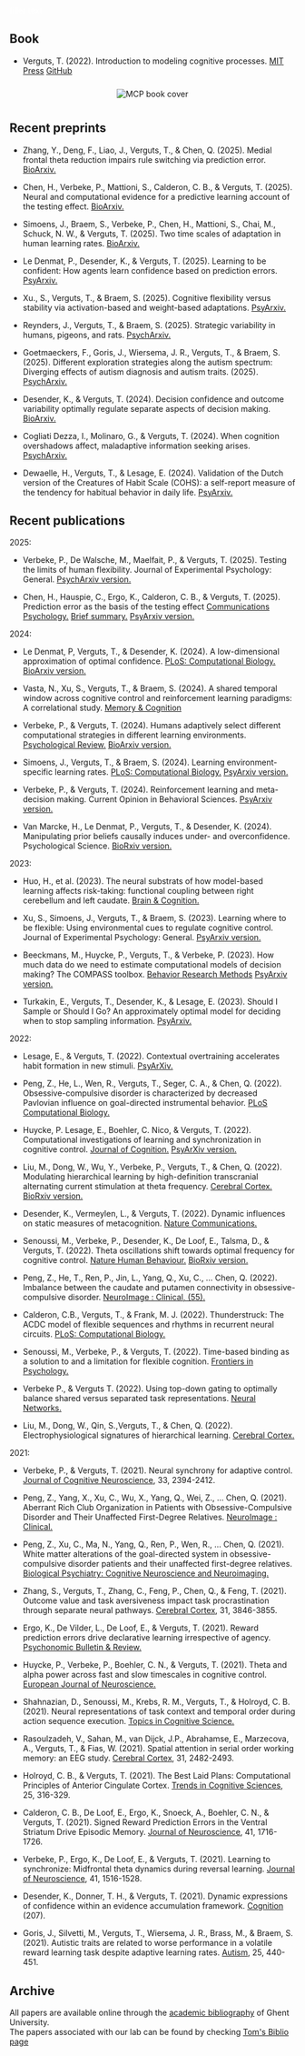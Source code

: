 <font color='white'>filler text</font>

## Book

- Verguts, T. (2022). Introduction to modeling cognitive processes. [MIT Press](https://mitpress.mit.edu/books/introduction-modeling-cognitive-processes) [GitHub](https://github.com/CogComNeuroSci/modeling-master)

<div align = "center">
  <img src="/images/MCP_cover.jpg" alt="MCP book cover" max-width="50%" height="auto" align="center" hspace="10" vspace="10">
</div>    

## Recent preprints

- Zhang, Y., Deng, F., Liao, J., Verguts, T., & Chen, Q. (2025). Medial frontal theta reduction impairs rule switching via prediction error. [BioArxiv.](https://doi.org/10.1101/2025.06.24.661140)
 
- Chen, H., Verbeke, P., Mattioni, S., Calderon, C. B., & Verguts, T. (2025). Neural and computational evidence for a predictive learning account of the testing effect. [BioArxiv.](https://doi.org/10.1101/2025.03.17.643739)

- Simoens, J., Braem, S., Verbeke, P., Chen, H., Mattioni, S., Chai, M., Schuck, N. W., & Verguts, T. (2025). Two time scales of adaptation in human learning rates. [BioArxiv.](https://doi.org/10.1101/2025.06.05.658048)

- Le Denmat, P., Desender, K., & Verguts, T. (2025). Learning to be confident: How agents learn confidence based on prediction errors. [PsyArxiv.](https://osf.io/preprints/psyarxiv/2kqyf_v1)

- Xu., S., Verguts, T., & Braem, S. (2025). Cognitive flexibility versus stability via activation-based and weight-based adaptations. [PsyArxiv.](https://osf.io/preprints/psyarxiv/w8meh_v1) 

- Reynders, J., Verguts, T., & Braem, S. (2025). Strategic variability in humans, pigeons, and rats. [PsychArxiv.](https://osf.io/preprints/psyarxiv/4fnjz_v1)
 
- Goetmaeckers, F., Goris, J., Wiersema, J. R., Verguts, T., & Braem, S. (2025). Different exploration strategies along the autism spectrum: Diverging effects of autism diagnosis and autism traits. (2025). [PsychArxiv.](https://osf.io/3mvxk_v1)
  
- Desender, K., & Verguts, T. (2024). Decision confidence and outcome variability optimally regulate separate aspects of decision making. [BioArxiv.](https://www.biorxiv.org/content/10.1101/2024.10.03.616475v1)

- Cogliati Dezza, I., Molinaro, G., & Verguts, T. (2024). When cognition overshadows affect, maladaptive information seeking arises. [PsychArxiv.](https://osf.io/preprints/psyarxiv/2yu9e)
   
- Dewaelle, H., Verguts, T., & Lesage, E. (2024). Validation of the Dutch version of the Creatures of Habit Scale (COHS): a self-report measure of the tendency for habitual behavior in daily life. [PsyArxiv.](https://osf.io/preprints/psyarxiv/zwbpu)


## Recent publications


2025:

- Verbeke, P., De Walsche, M., Maelfait, P., & Verguts, T. (2025). Testing the limits of human flexibility. Journal of Experimental Psychology: General. [PsychArxiv version.](https://osf.io/preprints/psyarxiv/hgfsq_v1)

- Chen, H., Hauspie, C., Ergo, K., Calderon, C. B., & Verguts, T. (2025). Prediction error as the basis of the testing effect [Communications Psychology.](https://www.nature.com/articles/s44271-025-00200-1) [Brief summary.](https://communities.springernature.com/posts/predictive-learning-as-the-basis-of-the-testing-effect?utm_source=like_mailer&utm_medium=email&utm_campaign=notify_contributor_about_like) [PsyArxiv version.](https://osf.io/preprints/psyarxiv/ar5yd/)


2024: 

- Le Denmat, P, Verguts, T., & Desender, K. (2024). A low-dimensional approximation of optimal confidence. [PLoS: Computational Biology.](https://journals.plos.org/ploscompbiol/article?id=10.1371/journal.pcbi.1012273) [BioArxiv version.](https://www.biorxiv.org/content/10.1101/2023.03.15.532729v1)

- Vasta, N., Xu, S., Verguts, T., & Braem, S. (2024). A shared temporal window across cognitive control and reinforcement learning paradigms: A correlational study. [Memory & Cognition](https://link.springer.com/article/10.3758/s13421-024-01626-4)
 
- Verbeke, P., & Verguts, T. (2024). Humans adaptively select different computational strategies in different learning environments. [Psychological Review.](https://psycnet.apa.org/doiLanding?doi=10.1037%2Frev0000474) [BioArxiv version.](https://www.biorxiv.org/content/10.1101/2023.01.27.525944v1)

- Simoens, J., Verguts, T., & Braem, S. (2024). Learning environment-specific learning rates. [PLoS: Computational Biology.](https://journals.plos.org/ploscompbiol/article?id=10.1371/journal.pcbi.1011978) [PsyArxiv version.](https://psyarxiv.com/ypd45)

- Verbeke, P., & Verguts, T. (2024). Reinforcement learning and meta-decision making. Current Opinion in Behavioral Sciences. [PsyArxiv version.](https://osf.io/preprints/psyarxiv/uvfhe)

- Van Marcke, H., Le Denmat, P., Verguts, T., & Desender, K. (2024). Manipulating prior beliefs causally induces under- and overconfidence. Psychological Science. [BioRxiv version.](https://doi.org/10.1101/2022.03.01.482511)


2023:
- Huo, H., et al. (2023). The neural substrats of how model-based learning affects risk-taking: functional coupling between right cerebellum and left caudate. [Brain & Cognition.](https://www.sciencedirect.com/science/article/pii/S0278262623001471?dgcid=coauthor)

- Xu, S., Simoens, J., Verguts, T., & Braem, S. (2023). Learning where to be flexible: Using environmental cues to regulate cognitive control. Journal of Experimental Psychology: General. [PsyArxiv version.](https://doi.org/10.31234/osf.io/y5h78) 

- Beeckmans, M., Huycke, P., Verguts, T., & Verbeke, P. (2023). How much data do we need to estimate computational models of decision making? The COMPASS toolbox. [Behavior Research Methods](https://link.springer.com/article/10.3758/s13428-023-02165-7) [PsyArxiv version.](https://psyarxiv.com/dexyk/) 

- Turkakin, E., Verguts, T., Desender, K., & Lesage, E. (2023). Should I Sample or Should I Go? An approximately optimal model for deciding when to stop sampling information. [PsyArxiv.](https://psyarxiv.com/tfe94/)


2022: 
- Lesage, E., & Verguts, T. (2022). Contextual overtraining accelerates habit formation in new stimuli.  [PsyArXiv.](https://doi.org/10.31234/osf.io/7m6bh)

- Peng, Z., He, L., Wen, R., Verguts, T., Seger, C. A., & Chen, Q. (2022). Obsessive-compulsive disorder is characterized by decreased Pavlovian influence on goal-directed instrumental behavior. [PLoS Computational Biology.](https://journals.plos.org/ploscompbiol/article?id=10.1371/journal.pcbi.1009945)

- Huycke, P. Lesage, E., Boehler, C. Nico, & Verguts, T. (2022). Computational investigations of learning and synchronization in cognitive control. [Journal of Cognition.](https://journalofcognition.org/articles/10.5334/joc.239) [PsyArXiv version.](https://psyarxiv.com/jhmku/)

- Liu, M., Dong, W., Wu, Y., Verbeke, P., Verguts, T., & Chen, Q. (2022). Modulating hierarchical learning by high-definition transcranial alternating current stimulation at theta frequency. [Cerebral Cortex.](https://doi.org/10.1093/cercor/bhab245) [BioRxiv version.](https://www.biorxiv.org/content/10.1101/2022.06.28.497899v1)

- Desender, K., Vermeylen, L., & Verguts, T. (2022). Dynamic influences on static measures of metacognition. [Nature Communications.](https://www.nature.com/articles/s41467-022-31727-0)

- Senoussi, M., Verbeke, P., Desender, K., De Loof, E., Talsma, D., & Verguts, T. (2022). Theta oscillations shift towards optimal frequency for cognitive control. [Nature Human Behaviour.](https://www.nature.com/articles/s41562-022-01335-5)
[BioRxiv version.](https://doi.org/10.1101/2020.08.30.273706)

- Peng, Z., He, T., Ren, P., Jin, L., Yang, Q., Xu, C., … Chen, Q. (2022). Imbalance between the caudate and putamen connectivity in obsessive- compulsive disorder. [NeuroImage : Clinical, (55).](https://www.sciencedirect.com/science/article/pii/S2213158222001486)

- Calderon, C.B., Verguts, T., & Frank, M. J. (2022). Thunderstruck: The ACDC model of flexible sequences and rhythms in recurrent neural circuits. [PLoS: Computational Biology.](https://journals.plos.org/ploscompbiol/article?id=10.1371/journal.pcbi.1009854) 

- Senoussi, M., Verbeke, P., & Verguts, T. (2022). Time-based binding as a solution to and a limitation for flexible cognition.  [Frontiers in Psychology.](http://dx.doi.org/10.3389/fpsyg.2021.798061)

- Verbeke P., & Verguts T. (2022). Using top-down gating to optimally balance shared versus separated task representations.  [Neural Networks.](https://doi.org/10.1016/j.neunet.2021.11.030)

- Liu, M., Dong, W., Qin, S.,Verguts, T., & Chen, Q. (2022). Electrophysiological signatures of hierarchical learning.  [Cerebral Cortex.](https://doi.org/10.1093/cercor/bhab245)


2021:
- Verbeke, P., & Verguts, T. (2021). Neural synchrony for adaptive control. [Journal of Cognitive Neuroscience](https://doi.org/10.1162/jocn_a_01766), 33, 2394-2412.

- Peng, Z., Yang, X., Xu, C., Wu, X., Yang, Q., Wei, Z., … Chen, Q. (2021). Aberrant Rich Club Organization in Patients with Obsessive-Compulsive Disorder and Their Unaffected First-Degree Relatives. [NeuroImage : Clinical.](https://doi.org/10.1016/j.nicl.2021.102808)

- Peng, Z., Xu, C., Ma, N., Yang, Q., Ren, P., Wen, R., … Chen, Q. (2021). White matter alterations of the goal-directed system in obsessive-compulsive disorder patients and their unaffected first-degree relatives. [Biological Psychiatry: Cognitive Neuroscience and Neuroimaging.](https://doi.org/10.1016/j.bpsc.2020.12.004)

- Zhang, S., Verguts, T., Zhang, C., Feng, P., Chen, Q., & Feng, T. (2021). Outcome value and task aversiveness impact task procrastination through separate neural pathways. [Cerebral Cortex](https://doi.org/10.1093/cercor/bhab053), 31, 3846-3855. 

- Ergo, K., De Vilder, L., De Loof, E., & Verguts, T. (2021). Reward prediction errors drive declarative learning irrespective of agency. [Psychonomic Bulletin & Review.](https://doi.org/10.3758/s13423-021-01952-7)

- Huycke, P., Verbeke, P., Boehler, C. N., & Verguts, T. (2021). Theta and alpha power across fast and slow timescales in cognitive control. [European Journal of Neuroscience.](https://doi.org/10.1111/ejn.15320)

- Shahnazian, D., Senoussi, M., Krebs, R. M., Verguts, T., & Holroyd, C. B. (2021). Neural representations of task context and temporal order during action sequence execution. [Topics in Cognitive Science.](http://dx.doi.org/10.1111/tops.12533)

- Rasoulzadeh, V., Sahan, M., van Dijck, J.P., Abrahamse, E., Marzecova, A., Verguts, T., & Fias, W. (2021). Spatial attention in serial order working memory: an EEG study. [Cerebral Cortex](https://doi.org/10.1093/cercor/bhaa368), 31, 2482-2493. 

- Holroyd, C. B., & Verguts, T. (2021). The Best Laid Plans: Computational Principles of Anterior Cingulate Cortex. [Trends in Cognitive Sciences](https://doi.org/10.1016/j.tics.2021.01.008), 25, 316-329.

- Calderon, C. B., De Loof, E., Ergo, K., Snoeck, A., Boehler, C. N., & Verguts, T. (2021). Signed Reward Prediction Errors in the Ventral Striatum Drive Episodic Memory. [Journal of Neuroscience](https://doi.org/10.1523/JNEUROSCI.1785-20.2020), 41, 1716-1726. 

- Verbeke, P., Ergo, K., De Loof, E., & Verguts, T. (2021). Learning to synchronize: Midfrontal theta dynamics during reversal learning. [Journal of Neuroscience](https://doi.org/10.1523/JNEUROSCI.1874-20.2020), 41, 1516-1528. 

- Desender, K., Donner, T. H., & Verguts, T. (2021). Dynamic expressions of confidence within an evidence accumulation framework. [Cognition](https://doi.org/10.1016/j.cognition.2020.104522) (207).

- Goris, J., Silvetti, M., Verguts, T., Wiersema, J. R., Brass, M., & Braem, S. (2021). Autistic traits are related to worse performance in a volatile reward learning task despite adaptive learning rates. [Autism](https://doi.org/10.1177/1362361320962237), 25, 440-451.


## Archive

All papers are available online through the [academic bibliography](https://biblio.ugent.be/) of Ghent University.   
The papers associated with our lab can be found by checking [Tom's Biblio page](https://biblio.ugent.be/publication?text=verguts+tom)

